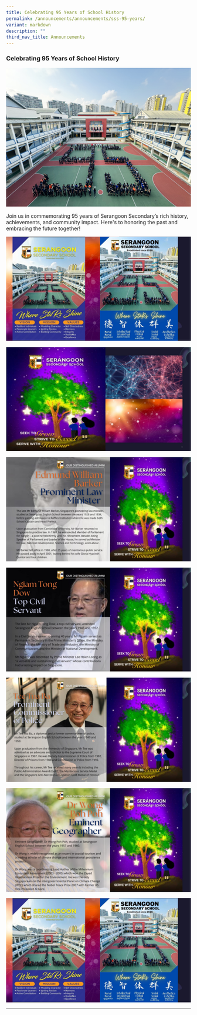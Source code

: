```yaml
---
title: Celebrating 95 Years of School History
permalink: /announcements/announcements/sss-95-years/
variant: markdown
description: ""
third_nav_title: Announcements
---
```

### Celebrating 95 Years of School History

![](/images/Announcements/95_formation_photo_jpeg.jpg)

Join us in commemorating 95 years of Serangoon Secondary’s rich history, achievements, and community impact. Here's to honoring the past and embracing the future together!

![](/images/Announcements/SSS%2095th%20Anniversary/Slide1.JPG)

![](/images/Announcements/SSS%2095th%20Anniversary/Slide2.JPG)

![](/images/Announcements/SSS%2095th%20Anniversary/Slide3.JPG)

![](/images/Announcements/SSS%2095th%20Anniversary/Slide4.JPG)

![](/images/Announcements/SSS%2095th%20Anniversary/Slide5.JPG)

![](/images/Announcements/SSS%2095th%20Anniversary/Slide6.JPG)

![](/images/Announcements/SSS%2095th%20Anniversary/Slide7.JPG)

<hr>